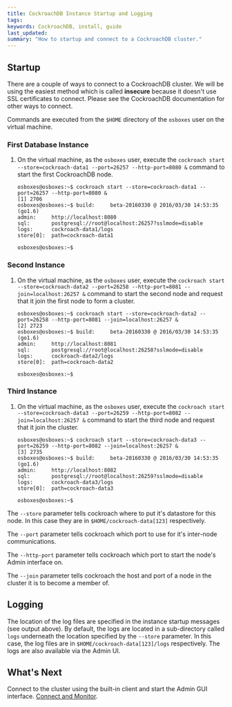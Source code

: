 ```yaml
---
title: CockroachDB Instance Startup and Logging
tags: 
keywords: CockroachDB, install, guide
last_updated: 
summary: "How to startup and connect to a CockroachDB cluster."
---
```


## Startup

There are a couple of ways to connect to a CockroachDB cluster. We will be using the easiest method which is called **insecure** because it doesn't use SSL certificates to connect. Please see the CockroachDB documentation for other ways to connect.

Commands are executed from the `$HOME` directory of the `osboxes` user on the virtual machine. 


### First Database Instance

1. On the virtual machine, as the `osboxes` user, execute the `cockroach start --store=cockroach-data1 --port=26257 --http-port=8080 &` command to start the first CockroachDB node.


   ```Shell
   osboxes@osboxes:~$ cockroach start --store=cockroach-data1 --port=26257 --http-port=8080 &
   [1] 2706
   osboxes@osboxes:~$ build:     beta-20160330 @ 2016/03/30 14:53:35 (go1.6)
   admin:     http://localhost:8080
   sql:       postgresql://root@localhost:26257?sslmode=disable
   logs:      cockroach-data1/logs
   store[0]:  path=cockroach-data1
   
   osboxes@osboxes:~$ 
   ```

### Second Instance

1. On the virtual machine, as the `osboxes` user, execute the `cockroach start --store=cockroach-data2 --port=26258 --http-port=8081 --join=localhost:26257 &` command to start the second node and request that it join the first node to form a cluster.

   ```Shell
   osboxes@osboxes:~$ cockroach start --store=cockroach-data2 --port=26258 --http-port=8081 --join=localhost:26257 &
   [2] 2723
   osboxes@osboxes:~$ build:     beta-20160330 @ 2016/03/30 14:53:35 (go1.6)
   admin:     http://localhost:8081
   sql:       postgresql://root@localhost:26258?sslmode=disable
   logs:      cockroach-data2/logs
   store[0]:  path=cockroach-data2
   
   osboxes@osboxes:~$ 
   ```

### Third Instance

1. On the virtual machine, as the `osboxes` user, execute the `cockroach start --store=cockroach-data3 --port=26259 --http-port=8082 --join=localhost:26257 &` command to start the third node and request that it join the cluster.

   ```Shell
   osboxes@osboxes:~$ cockroach start --store=cockroach-data3 --port=26259 --http-port=8082 --join=localhost:26257 &
   [3] 2735
   osboxes@osboxes:~$ build:     beta-20160330 @ 2016/03/30 14:53:35 (go1.6)
   admin:     http://localhost:8082
   sql:       postgresql://root@localhost:26259?sslmode=disable
   logs:      cockroach-data3/logs
   store[0]:  path=cockroach-data3
   
   osboxes@osboxes:~$ 
   ```
   
The `--store` parameter tells cockroach where to put it's datastore for this node. In this case they are in `$HOME/cockroach-data[123]` respectively.

The `--port` parameter tells cockroach which port to use for it's inter-node communications.

The `--http-port` parameter tells cockroach which port to start the node's Admin interface on.

The `--join` parameter tells cockroach the host and port of a node in the cluster it is to become a member of.

## Logging

The location of the log files are specified in the instance startup messages (see output above). By default, the logs are located in a sub-directory called `logs` underneath the location specified by the `--store` parameter. In this case, the log files are in `$HOME/cockroach-data[123]/logs` respectively. The logs are also available via the Admin UI.


## What's Next

Connect to the cluster using the built-in client and start the Admin GUI interface. [Connect and Monitor](cockroach-vb-single_db_connect_and_monitor).
